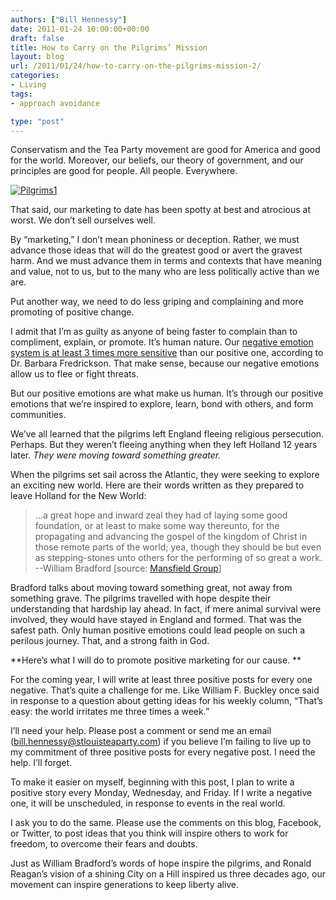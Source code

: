 ```yaml
---
authors: ["Bill Hennessy"]
date: 2011-01-24 10:00:00+00:00
draft: false
title: How to Carry on the Pilgrims’ Mission
layout: blog
url: /2011/01/24/how-to-carry-on-the-pilgrims-mission-2/
categories:
- Living
tags:
- approach avoidance

type: "post"
---
```


Conservatism and the Tea Party movement are good for America and good for the world. Moreover, our beliefs, our theory of government, and our principles are good for people. All people. Everywhere. 

[![Pilgrims1](https://hennessysview.com/wp-content/uploads/2011/01/Pilgrims1_thumb.jpg)
](https://hennessysview.com/wp-content/uploads/2011/01/Pilgrims1.jpg)

That said, our marketing to date has been spotty at best and atrocious at worst. We don’t sell ourselves well.

By “marketing,” I don’t mean phoniness or deception. Rather, we must advance those ideas that will do the greatest good or avert the gravest harm. And we must advance them in terms and contexts that have meaning and value, not to us, but to the many who are less politically active than we are.

Put another way, we need to do less griping and complaining and more promoting of positive change. 

I admit that I’m as guilty as anyone of being faster to complain than to compliment, explain, or promote. It’s human nature. Our [negative emotion system is at least 3 times more sensitive](https://www.inacap.cl/tportal/portales/tp247c7bff9a174/uploadImg/File/pappers/PositiveAffectandtheComplexDynamicsofHumanFlourishing.pdf) than our positive one, according to Dr. Barbara Fredrickson. That make sense, because our negative emotions allow us to flee or fight threats. 

But our positive emotions are what make us human. It’s through our positive emotions that we’re inspired to explore, learn, bond with others, and form communities. 

We’ve all learned that the pilgrims left England fleeing religious persecution. Perhaps. But they weren’t fleeing anything when they left Holland 12 years later. _They were moving toward something greater._

When the pilgrims set sail across the Atlantic, they were seeking to explore an exciting new world. Here are their words written as they prepared to leave Holland for the New World:



>   …a great hope and inward zeal they had of laying some good foundation, or at least to make some way thereunto, for the propagating and advancing the gospel of the kingdom of Christ in those remote parts of the world; yea, though they should be but even as stepping-stones unto others for the performing of so great a work. --William Bradford [source: [Mansfield Group](https://mansfieldgroup.com/2010/11/22/the-pilgrims-in-their-own-words/)]  





Bradford talks about moving toward something great, not away from something grave. The pilgrims travelled with hope despite their understanding that hardship lay ahead. In fact, if mere animal survival were involved, they would have stayed in England and formed. That was the safest path. Only human positive emotions could lead people on such a perilous journey. That, and a strong faith in God. 

**Here’s what I will do to promote positive marketing for our cause. **

For the coming year, I will write at least three positive posts for every one negative. That’s quite a challenge for me. Like William F. Buckley once said in response to a question about getting ideas for his weekly column, “That’s easy: the world irritates me three times a week.” 

I’ll need your help. Please post a comment or send me an email ([bill.hennessy@stlouisteaparty.com](mailto:bill.hennessy@stlouisteaparty.com)) if you believe I’m failing to live up to my commitment of three positive posts for every negative post. I need the help. I’ll forget.

To make it easier on myself, beginning with this post, I plan to write a positive story every Monday, Wednesday, and Friday. If I write a negative one, it will be unscheduled, in response to events in the real world. 

I ask you to do the same. Please use the comments on this blog, Facebook, or Twitter, to post ideas that you think will inspire others to work for freedom, to overcome their fears and doubts. 

Just as William Bradford’s words of hope inspire the pilgrims, and Ronald Reagan’s vision of a shining City on a Hill inspired us three decades ago, our movement can inspire generations to keep liberty alive.
